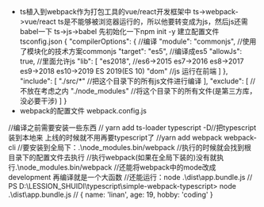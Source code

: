 - ts植入到webpack作为打包工具的vue/react开发框架中
ts->webpack->vue/react
ts是不能够被浏览器运行的，所以他要转变成为js，然后js还需babel一下
ts->js->babel
先初始化一下npm init -y
建立配置文件tsconfig.json 
{
  "compilerOptions": { //编译
    "module": "commonjs", //使用了模块化的技术方案commonjs
    "target": "es5", //编译成es5
    "allowJs": true, //里面允许js
    "lib": [
      "es2018", //es6->2015 es7->2016 es8->2017 es9->2018 es10->2019  ES 2019(ES 10)
      "dom" //js 运行在前端
    ]
  },
  "include": [
    "./src/*" //把这个目录下的所有js文件进行编译
  ],
  "exclude": [ //不放在考虑之内
    "./node_modules" //将这个目录下的所有文件(是第三方库，没必要干涉)
  ]
}
- webpack的配置文件 webpack.config.js


//编译之前需要安装一些东西
// yarn add ts-loader typescript -D//把typescript装到本地来 上线的时候就不用再要typescript了
//yarn add webpack webpack-cli 
//要安装到全局下：.\node_modules\.bin/webpack //执行的时候就会找到根目录下的配置文件去执行
//执行webpack(如果在全局下装的)没有就执行.\node_modules\.bin/webpack
//还能将webpack中的mode改成development 再编译就是一个大函数
//还能运行：node .\dist\app.bundle.js
// PS D:\LESSION_SHUIDI\typescript\simple-webpack-typescript> node .\dist\app.bundle.js
// { name: 'linan', age: 19, hobby: 'coding' }